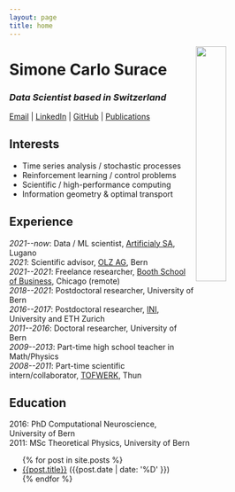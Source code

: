 ```yaml
---
layout: page
title: home
---
```


<img align="right" class="image-cropper" src="{{site.url}}/assets/portrait.jpg" width="33%" />

# Simone Carlo Surace
### *Data Scientist based in Switzerland*
[Email](mailto:simone.surace@gmail.com) | [LinkedIn](https://www.linkedin.com/in/simone-carlo-surace/) | [GitHub](https://github.com/simsurace) | [Publications](https://scholar.google.com/citations?user=psJEOB0AAAAJ&hl=de&oi=ao) 
<!-- --- [MathOverflow](https://mathoverflow.net/users/69603/s-surace?tab=profile) -->

## Interests
- Time series analysis / stochastic processes
- Reinforcement learning / control problems
- Scientific / high-performance computing 
- Information geometry & optimal transport 

## Experience
*2021--now*: Data / ML scientist, [Artificialy SA](https://www.artificialy.com/), Lugano  
*2021*: Scientific advisor, [OLZ AG](https://olz.ch/), Bern  
*2021--2021*: Freelance researcher, [Booth School of Business](https://www.chicagobooth.edu/), Chicago (remote)  
*2018--2021*: Postdoctoral researcher, University of Bern  
*2016--2017*: Postdoctoral researcher, [INI](https://www.ini.uzh.ch/en.html), University and ETH Zurich  
*2011--2016*: Doctoral researcher, University of Bern  
*2009--2013*: Part-time high school teacher in Math/Physics  
*2008--2011*: Part-time scientific intern/collaborator, [TOFWERK](https://www.tofwerk.com/), Thun  

## Education
2016: PhD Computational Neuroscience, University of Bern  
2011: MSc Theoretical Physics, University of Bern  

<!-- ## Blog posts -->

<ul>
{% for post in site.posts %}
<li>
  <a href="{{post.url}}">{{post.title}}</a> ({{post.date | date: '%D' }})
</li>
{% endfor %}
</ul>
